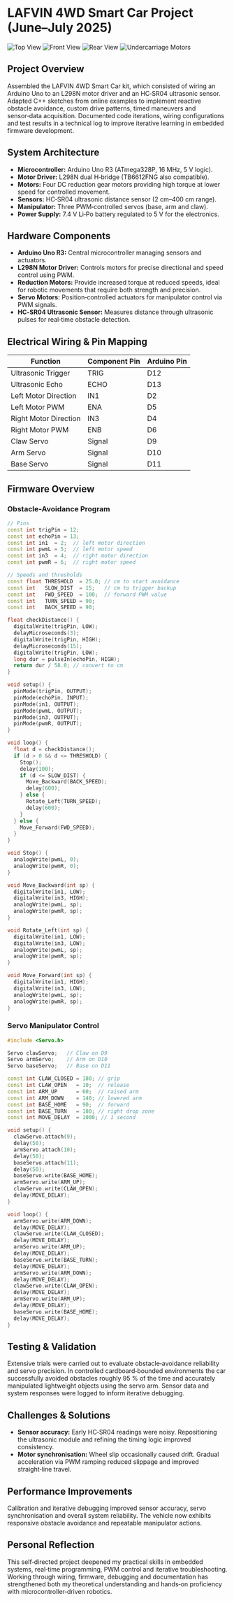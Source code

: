 # LAFVIN 4WD Smart Car Project (June–July 2025)

![Top View](IMG_8309.jpeg)
![Front View](IMG_8311.jpeg)
![Rear View](IMG_8312.jpeg)
![Undercarriage Motors](IMG_8313.jpeg)

## Project Overview

Assembled the LAFVIN 4WD Smart Car kit, which consisted of wiring an Arduino Uno to an L298N motor driver and an HC‑SR04 ultrasonic sensor. Adapted C++ sketches from online examples to implement reactive obstacle avoidance, custom drive patterns, timed maneuvers and sensor‑data acquisition. Documented code iterations, wiring configurations and test results in a technical log to improve iterative learning in embedded firmware development.

## System Architecture

* **Microcontroller:** Arduino Uno R3 (ATmega328P, 16 MHz, 5 V logic).  
* **Motor Driver:** L298N dual H‑bridge (TB6612FNG also compatible).  
* **Motors:** Four DC reduction gear motors providing high torque at lower speed for controlled movement.  
* **Sensors:** HC‑SR04 ultrasonic distance sensor (2 cm–400 cm range).  
* **Manipulator:** Three PWM‑controlled servos (base, arm and claw).  
* **Power Supply:** 7.4 V Li‑Po battery regulated to 5 V for the electronics.

## Hardware Components

* **Arduino Uno R3:** Central microcontroller managing sensors and actuators.  
* **L298N Motor Driver:** Controls motors for precise directional and speed control using PWM.  
* **Reduction Motors:** Provide increased torque at reduced speeds, ideal for robotic movements that require both strength and precision.  
* **Servo Motors:** Position‑controlled actuators for manipulator control via PWM signals.  
* **HC‑SR04 Ultrasonic Sensor:** Measures distance through ultrasonic pulses for real‑time obstacle detection.

## Electrical Wiring & Pin Mapping

| Function | Component Pin | Arduino Pin |
|---------|---------------|-------------|
| Ultrasonic Trigger | TRIG | D12 |
| Ultrasonic Echo | ECHO | D13 |
| Left Motor Direction | IN1 | D2 |
| Left Motor PWM | ENA | D5 |
| Right Motor Direction | IN3 | D4 |
| Right Motor PWM | ENB | D6 |
| Claw Servo | Signal | D9 |
| Arm Servo | Signal | D10 |
| Base Servo | Signal | D11 |

## Firmware Overview

### Obstacle‑Avoidance Program

```cpp
// Pins
const int trigPin = 12;
const int echoPin = 13;
const int in1  = 2;  // left motor direction
const int pwmL = 5;  // left motor speed
const int in3  = 4;  // right motor direction
const int pwmR = 6;  // right motor speed

// Speeds and thresholds
const float THRESHOLD  = 25.0; // cm to start avoidance
const int   SLOW_DIST  = 15;   // cm to trigger backup
const int   FWD_SPEED  = 100;  // forward PWM value
const int   TURN_SPEED = 90;
const int   BACK_SPEED = 90;

float checkDistance() {
  digitalWrite(trigPin, LOW);
  delayMicroseconds(3);
  digitalWrite(trigPin, HIGH);
  delayMicroseconds(15);
  digitalWrite(trigPin, LOW);
  long dur = pulseIn(echoPin, HIGH);
  return dur / 58.0; // convert to cm
}

void setup() {
  pinMode(trigPin, OUTPUT);
  pinMode(echoPin, INPUT);
  pinMode(in1, OUTPUT);
  pinMode(pwmL, OUTPUT);
  pinMode(in3, OUTPUT);
  pinMode(pwmR, OUTPUT);
}

void loop() {
  float d = checkDistance();
  if (d > 0 && d <= THRESHOLD) {
    Stop();
    delay(100);
    if (d <= SLOW_DIST) {
      Move_Backward(BACK_SPEED);
      delay(600);
    } else {
      Rotate_Left(TURN_SPEED);
      delay(600);
    }
  } else {
    Move_Forward(FWD_SPEED);
  }
}

void Stop() {
  analogWrite(pwmL, 0);
  analogWrite(pwmR, 0);
}

void Move_Backward(int sp) {
  digitalWrite(in1, LOW);
  digitalWrite(in3, HIGH);
  analogWrite(pwmL, sp);
  analogWrite(pwmR, sp);
}

void Rotate_Left(int sp) {
  digitalWrite(in1, LOW);
  digitalWrite(in3, LOW);
  analogWrite(pwmL, sp);
  analogWrite(pwmR, sp);
}

void Move_Forward(int sp) {
  digitalWrite(in1, HIGH);
  digitalWrite(in3, LOW);
  analogWrite(pwmL, sp);
  analogWrite(pwmR, sp);
}
```

### Servo Manipulator Control

```cpp
#include <Servo.h>

Servo clawServo;   // Claw on D9
Servo armServo;    // Arm on D10
Servo baseServo;   // Base on D11

const int CLAW_CLOSED = 180; // grip
const int CLAW_OPEN   = 10;  // release
const int ARM_UP      = 60;  // raised arm
const int ARM_DOWN    = 140; // lowered arm
const int BASE_HOME   = 90;  // forward
const int BASE_TURN   = 180; // right drop zone
const int MOVE_DELAY  = 1000; // 1 second

void setup() {
  clawServo.attach(9);
  delay(50);
  armServo.attach(10);
  delay(50);
  baseServo.attach(11);
  delay(50);
  baseServo.write(BASE_HOME);
  armServo.write(ARM_UP);
  clawServo.write(CLAW_OPEN);
  delay(MOVE_DELAY);
}

void loop() {
  armServo.write(ARM_DOWN);
  delay(MOVE_DELAY);
  clawServo.write(CLAW_CLOSED);
  delay(MOVE_DELAY);
  armServo.write(ARM_UP);
  delay(MOVE_DELAY);
  baseServo.write(BASE_TURN);
  delay(MOVE_DELAY);
  armServo.write(ARM_DOWN);
  delay(MOVE_DELAY);
  clawServo.write(CLAW_OPEN);
  delay(MOVE_DELAY);
  armServo.write(ARM_UP);
  delay(MOVE_DELAY);
  baseServo.write(BASE_HOME);
  delay(MOVE_DELAY);
}
```

## Testing & Validation

Extensive trials were carried out to evaluate obstacle‑avoidance reliability and servo precision. In controlled cardboard‑bounded environments the car successfully avoided obstacles roughly 95 % of the time and accurately manipulated lightweight objects using the servo arm. Sensor data and system responses were logged to inform iterative debugging.

## Challenges & Solutions

* **Sensor accuracy:** Early HC‑SR04 readings were noisy. Repositioning the ultrasonic module and refining the timing logic improved consistency.  
* **Motor synchronisation:** Wheel slip occasionally caused drift. Gradual acceleration via PWM ramping reduced slippage and improved straight‑line travel.

## Performance Improvements

Calibration and iterative debugging improved sensor accuracy, servo synchronisation and overall system reliability. The vehicle now exhibits responsive obstacle avoidance and repeatable manipulator actions.

## Personal Reflection

This self‑directed project deepened my practical skills in embedded systems, real‑time programming, PWM control and iterative troubleshooting. Working through wiring, firmware, debugging and documentation has strengthened both my theoretical understanding and hands‑on proficiency with microcontroller‑driven robotics.
